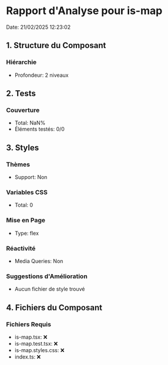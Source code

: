 # Rapport d'Analyse pour is-map

Date: 21/02/2025 12:23:02

## 1. Structure du Composant

### Hiérarchie

- Profondeur: 2 niveaux

## 2. Tests

### Couverture

- Total: NaN%
- Éléments testés: 0/0

## 3. Styles

### Thèmes

- Support: Non

### Variables CSS

- Total: 0

### Mise en Page

- Type: flex

### Réactivité

- Media Queries: Non

### Suggestions d'Amélioration

- Aucun fichier de style trouvé

## 4. Fichiers du Composant

### Fichiers Requis

- is-map.tsx: ❌
- is-map.test.tsx: ❌
- is-map.styles.css: ❌
- index.ts: ❌
